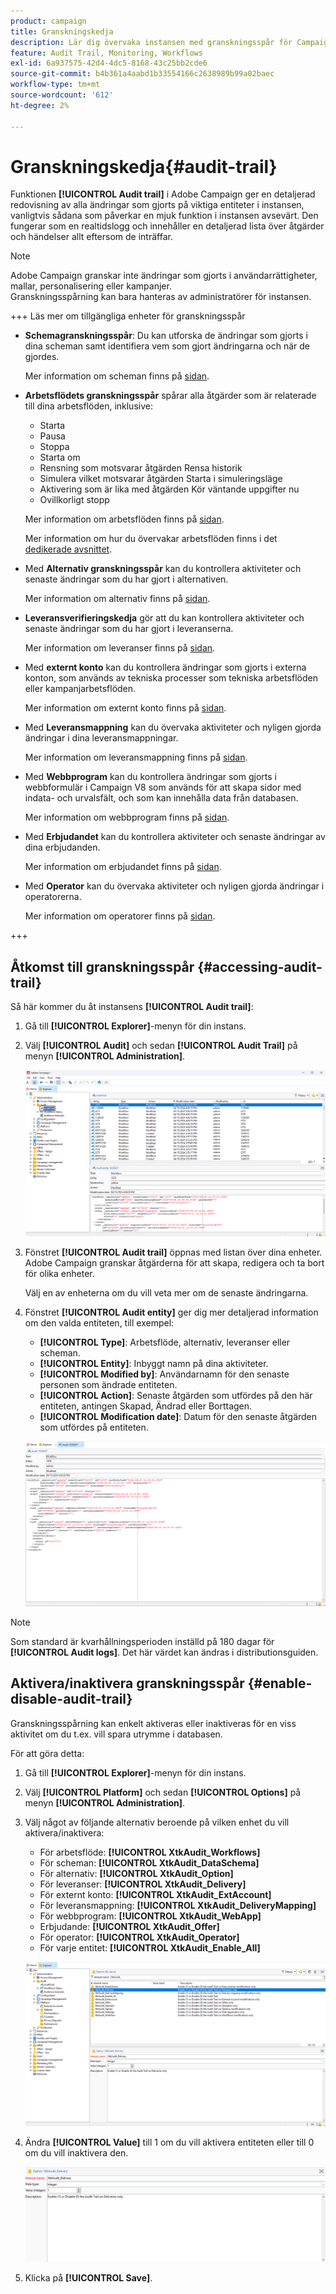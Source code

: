 ```yaml
---
product: campaign
title: Granskningskedja
description: Lär dig övervaka instansen med granskningsspår för Campaign
feature: Audit Trail, Monitoring, Workflows
exl-id: 6a937575-42d4-4dc5-8168-43c25bb2cde6
source-git-commit: b4b361a4aabd1b33554166c2638989b99a02baec
workflow-type: tm+mt
source-wordcount: '612'
ht-degree: 2%

---
```


# Granskningskedja{#audit-trail}

Funktionen **[!UICONTROL Audit trail]** i Adobe Campaign ger en detaljerad redovisning av alla ändringar som gjorts på viktiga entiteter i instansen, vanligtvis sådana som påverkar en mjuk funktion i instansen avsevärt. Den fungerar som en realtidslogg och innehåller en detaljerad lista över åtgärder och händelser allt eftersom de inträffar.

>[!NOTE]
>
>Adobe Campaign granskar inte ändringar som gjorts i användarrättigheter, mallar, personalisering eller kampanjer.\
>Granskningsspårning kan bara hanteras av administratörer för instansen.

+++ Läs mer om tillgängliga enheter för granskningsspår

* **Schemagranskningsspår**: Du kan utforska de ändringar som gjorts i dina scheman samt identifiera vem som gjort ändringarna och när de gjordes.

  Mer information om scheman finns på [sidan](../dev/schemas.md).

* **Arbetsflödets granskningsspår** spårar alla åtgärder som är relaterade till dina arbetsflöden, inklusive:

   * Starta
   * Pausa
   * Stoppa
   * Starta om
   * Rensning som motsvarar åtgärden Rensa historik
   * Simulera vilket motsvarar åtgärden Starta i simuleringsläge
   * Aktivering som är lika med åtgärden Kör väntande uppgifter nu
   * Ovillkorligt stopp

  Mer information om arbetsflöden finns på [sidan](../../automation/workflow/about-workflows.md).

  Mer information om hur du övervakar arbetsflöden finns i det [dedikerade avsnittet](../../automation/workflow/monitor-workflow-execution.md).

* Med **Alternativ granskningsspår** kan du kontrollera aktiviteter och senaste ändringar som du har gjort i alternativen.

  Mer information om alternativ finns på [sidan](https://experienceleague.adobe.com/sv/docs/campaign-classic/using/installing-campaign-classic/appendices/configuring-campaign-options).

* **Leveransverifieringskedja** gör att du kan kontrollera aktiviteter och senaste ändringar som du har gjort i leveranserna.

  Mer information om leveranser finns på [sidan](../start/create-message.md).

* Med **externt konto** kan du kontrollera ändringar som gjorts i externa konton, som används av tekniska processer som tekniska arbetsflöden eller kampanjarbetsflöden.

  Mer information om externt konto finns på [sidan](../config/external-accounts.md).

* Med **Leveransmappning** kan du övervaka aktiviteter och nyligen gjorda ändringar i dina leveransmappningar.

  Mer information om leveransmappning finns på [sidan](../audiences/target-mappings.md).

* Med **Webbprogram** kan du kontrollera ändringar som gjorts i webbformulär i Campaign V8 som används för att skapa sidor med indata- och urvalsfält, och som kan innehålla data från databasen.

  Mer information om webbprogram finns på [sidan](../dev/webapps.md).

* Med **Erbjudandet** kan du kontrollera aktiviteter och senaste ändringar av dina erbjudanden.

  Mer information om erbjudandet finns på [sidan](../interaction/interaction.md).

* Med **Operator** kan du övervaka aktiviteter och nyligen gjorda ändringar i operatorerna.

  Mer information om operatorer finns på [sidan](../interaction/interaction-operators.md).

+++

## Åtkomst till granskningsspår {#accessing-audit-trail}

Så här kommer du åt instansens **[!UICONTROL Audit trail]**:

1. Gå till **[!UICONTROL Explorer]**-menyn för din instans.

1. Välj **[!UICONTROL Audit]** och sedan **[!UICONTROL Audit Trail]** på menyn **[!UICONTROL Administration]**.

   ![](assets/audit-trail-1.png)

1. Fönstret **[!UICONTROL Audit trail]** öppnas med listan över dina enheter. Adobe Campaign granskar åtgärderna för att skapa, redigera och ta bort för olika enheter.

   Välj en av enheterna om du vill veta mer om de senaste ändringarna.

1. Fönstret **[!UICONTROL Audit entity]** ger dig mer detaljerad information om den valda entiteten, till exempel:

   * **[!UICONTROL Type]**: Arbetsflöde, alternativ, leveranser eller scheman.
   * **[!UICONTROL Entity]**: Inbyggt namn på dina aktiviteter.
   * **[!UICONTROL Modified by]**: Användarnamn för den senaste personen som ändrade entiteten.
   * **[!UICONTROL Action]**: Senaste åtgärden som utfördes på den här entiteten, antingen Skapad, Ändrad eller Borttagen.
   * **[!UICONTROL Modification date]**: Datum för den senaste åtgärden som utfördes på entiteten.

   ![](assets/audit-trail-2.png)

>[!NOTE]
>
>Som standard är kvarhållningsperioden inställd på 180 dagar för **[!UICONTROL Audit logs]**. Det här värdet kan ändras i distributionsguiden.

## Aktivera/inaktivera granskningsspår {#enable-disable-audit-trail}

Granskningsspårning kan enkelt aktiveras eller inaktiveras för en viss aktivitet om du t.ex. vill spara utrymme i databasen.

För att göra detta:

1. Gå till **[!UICONTROL Explorer]**-menyn för din instans.

1. Välj **[!UICONTROL Platform]** och sedan **[!UICONTROL Options]** på menyn **[!UICONTROL Administration]**.

1. Välj något av följande alternativ beroende på vilken enhet du vill aktivera/inaktivera:

   * För arbetsflöde: **[!UICONTROL XtkAudit_Workflows]**
   * För scheman: **[!UICONTROL XtkAudit_DataSchema]**
   * För alternativ: **[!UICONTROL XtkAudit_Option]**
   * För leveranser: **[!UICONTROL XtkAudit_Delivery]**
   * För externt konto: **[!UICONTROL XtkAudit_ExtAccount]**
   * För leveransmappning: **[!UICONTROL XtkAudit_DeliveryMapping]**
   * För webbprogram: **[!UICONTROL XtkAudit_WebApp]**
   * Erbjudande: **[!UICONTROL XtkAudit_Offer]**
   * För operator: **[!UICONTROL XtkAudit_Operator]**
   * För varje entitet: **[!UICONTROL XtkAudit_Enable_All]**

   ![](assets/audit-trail-3.png)

1. Ändra **[!UICONTROL Value]** till 1 om du vill aktivera entiteten eller till 0 om du vill inaktivera den.

   ![](assets/audit-trail-4.png)

1. Klicka på **[!UICONTROL Save]**.
